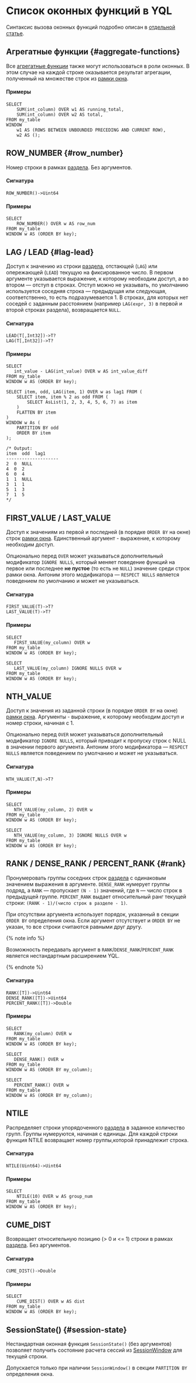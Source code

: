 
# Список оконных функций в YQL

Синтаксис вызова оконных функций подробно описан в [отдельной статье](../syntax/window.md).


## Агрегатные функции {#aggregate-functions}

Все [агрегатные функции](aggregation.md) также могут использоваться в роли оконных. В этом случае на каждой строке оказывается результат агрегации, полученный на множестве строк из [рамки окна](../syntax/window.md#frame).

#### Примеры

```yql
SELECT
    SUM(int_column) OVER w1 AS running_total,
    SUM(int_column) OVER w2 AS total,
FROM my_table
WINDOW
    w1 AS (ROWS BETWEEN UNBOUNDED PRECEDING AND CURRENT ROW),
    w2 AS ();
```


## ROW_NUMBER {#row_number}

Номер строки в рамках [раздела](../syntax/window.md#partition). Без аргументов.

#### Сигнатура

```yql
ROW_NUMBER()->Uint64
```

#### Примеры

```yql
SELECT
    ROW_NUMBER() OVER w AS row_num
FROM my_table
WINDOW w AS (ORDER BY key);
```


## LAG / LEAD {#lag-lead}

Доступ к значению из строки [раздела](../syntax/window.md#partition), отстающей (`LAG`) или опережающей (`LEAD`) текущую на фиксированное число. В первом аргументе указывается выражение, к которому необходим доступ, а во втором — отступ в строках. Отступ можно не указывать, по умолчанию используется соседняя строка — предыдущая или следующая, соответственно, то есть подразумевается 1. В строках, для которых нет соседей с заданным расстоянием (например `LAG(expr, 3)` в первой и второй строках раздела), возвращается `NULL`.

#### Сигнатура

```yql
LEAD(T[,Int32])->T?
LAG(T[,Int32])->T?
```

#### Примеры

```yql
SELECT
   int_value - LAG(int_value) OVER w AS int_value_diff
FROM my_table
WINDOW w AS (ORDER BY key);
```

```yql
SELECT item, odd, LAG(item, 1) OVER w as lag1 FROM (
    SELECT item, item % 2 as odd FROM (
        SELECT AsList(1, 2, 3, 4, 5, 6, 7) as item
    )
    FLATTEN BY item
)
WINDOW w As (
    PARTITION BY odd
    ORDER BY item
);

/* Output:
item  odd  lag1
--------------------
2  0  NULL
4  0  2
6  0  4
1  1  NULL
3  1  1
5  1  3
7  1  5
*/
```


## FIRST_VALUE / LAST_VALUE

Доступ к значениям из первой и последней (в порядке `ORDER BY` на окне) строк [рамки окна](../syntax/window.md#frame). Единственный аргумент - выражение, к которому необходим доступ.

Опционально перед `OVER` может указываться дополнительный модификатор `IGNORE NULLS`, который меняет поведение функций на первое или последнее **не пустое** (то есть не `NULL`) значение среди строк рамки окна. Антоним этого модификатора — `RESPECT NULLS` является поведением по умолчанию и может не указываться.

#### Сигнатура

```yql
FIRST_VALUE(T)->T?
LAST_VALUE(T)->T?
```

#### Примеры

```yql
SELECT
   FIRST_VALUE(my_column) OVER w
FROM my_table
WINDOW w AS (ORDER BY key);
```

```yql
SELECT
   LAST_VALUE(my_column) IGNORE NULLS OVER w
FROM my_table
WINDOW w AS (ORDER BY key);
```

## NTH_VALUE

Доступ к значения из заданной строки (в порядке `ORDER BY` на окне) [рамки окна](../syntax/window.md#frame). Аргументы - выражение, к которому необходим доступ и номер строки, начиная с 1.

Опционально перед `OVER` может указываться дополнительный модификатор `IGNORE NULLS`, который приводит к пропуску строк с NULL в значении первого аргумента. Антоним этого модификатора — `RESPECT NULLS` является поведением по умолчанию и может не указываться.

#### Сигнатура

```yql
NTH_VALUE(T,N)->T?
```

#### Примеры

```yql
SELECT
   NTH_VALUE(my_column, 2) OVER w
FROM my_table
WINDOW w AS (ORDER BY key);
```

```yql
SELECT
   NTH_VALUE(my_column, 3) IGNORE NULLS OVER w
FROM my_table
WINDOW w AS (ORDER BY key);
```


## RANK / DENSE_RANK / PERCENT_RANK {#rank}

Пронумеровать группы соседних строк [раздела](../syntax/window.md#partition) с одинаковым значением выражения в аргументе. `DENSE_RANK` нумерует группы подряд, а `RANK` — пропускает `(N - 1)` значений, где `N` — число строк в предыдущей группе. `PERCENT_RANK` выдает относительный ранг текущей строки: `(RANK - 1)/(число строк в разделе - 1)`.

При отсутствии аргумента использует порядок, указанный в секции `ORDER BY` определения окна.
Если аргумент отсутствует и `ORDER BY` не указан, то все строки считаются равными друг другу.

{% note info %}

Возможность передавать аргумент в `RANK`/`DENSE_RANK`/`PERCENT_RANK` является нестандартным расширением YQL.

{% endnote %}

#### Сигнатура

```yql
RANK([T])->Uint64
DENSE_RANK([T])->Uint64
PERCENT_RANK([T])->Double
```

#### Примеры

```yql
SELECT
   RANK(my_column) OVER w
FROM my_table
WINDOW w AS (ORDER BY key);
```

```yql
SELECT
   DENSE_RANK() OVER w
FROM my_table
WINDOW w AS (ORDER BY my_column);
```

```yql
SELECT
   PERCENT_RANK() OVER w
FROM my_table
WINDOW w AS (ORDER BY my_column);
```


## NTILE

Распределяет строки упорядоченного [раздела](../syntax/window.md#partition) в заданное количество групп. Группы нумеруются, начиная с единицы. Для каждой строки функция NTILE возвращает номер группы,которой принадлежит строка.

#### Сигнатура

```yql
NTILE(Uint64)->Uint64
```

#### Примеры

```yql
SELECT
    NTILE(10) OVER w AS group_num
FROM my_table
WINDOW w AS (ORDER BY key);
```


## CUME_DIST

Возвращает относительную позицию (> 0 и <= 1) строки в рамках [раздела](../syntax/window.md#partition). Без аргументов.

#### Сигнатура

```yql
CUME_DIST()->Double
```

#### Примеры

```yql
SELECT
    CUME_DIST() OVER w AS dist
FROM my_table
WINDOW w AS (ORDER BY key);
```



## SessionState() {#session-state}

Нестандартная оконная функция `SessionState()` (без аргументов) позволяет получить состояние расчета сессий из [SessionWindow](../syntax/group_by.md#session-window) для текущей строки.

Допускается только при наличии `SessionWindow()` в секции `PARTITION BY` определения окна.


